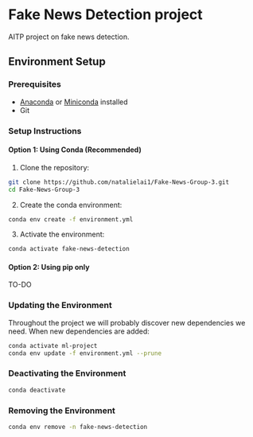 # Fake News Detection project
AITP project on fake news detection.

## Environment Setup
### Prerequisites
- [Anaconda](https://www.anaconda.com/download) or [Miniconda](https://docs.conda.io/en/latest/miniconda.html) installed
- Git

### Setup Instructions

#### Option 1: Using Conda (Recommended)

1. Clone the repository:
```bash
git clone https://github.com/natalielai1/Fake-News-Group-3.git
cd Fake-News-Group-3
```

2. Create the conda environment:
```bash
conda env create -f environment.yml
```

3. Activate the environment:
```bash
conda activate fake-news-detection
```

#### Option 2: Using pip only
TO-DO

### Updating the Environment
Throughout the project we will probably discover new dependencies we need. When new dependencies are added:
```bash
conda activate ml-project
conda env update -f environment.yml --prune
```

### Deactivating the Environment
```bash
conda deactivate
```

### Removing the Environment
```bash
conda env remove -n fake-news-detection
```